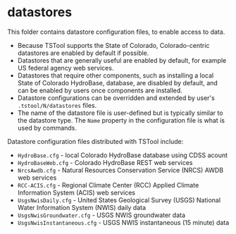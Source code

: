 # datastores #

This folder contains datastore configuration files, to enable access to data.

* Because TSTool supports the State of Colorado,
Colorado-centric datastores are enabled by default if possible.
* Datastores that are generally useful are enabled by default,
for example US federal agency web services.
* Datastores that require other components, such as installing a local State of Colorado HydroBase,
database, are disabled by default, and can be enabled by users once components are installed.
* Datastore configurations can be overridden and extended by user's `.tstool/N/datastores` files.
* The name of the datastore file is user-defined but is typically similar to the
datastore type.  The `Name` property in the configuration file is what is used by commands.

Datastore configuration files distributed with TSTool include:

* `HydroBase.cfg` - local Colorado HydroBase database using CDSS acount
* `HydroBaseWeb.cfg` - Colorado HydroBase REST web services
* `NrcsAwdb.cfg` - Natural Resources Conservation Service (NRCS) AWDB web services
* `RCC-ACIS.cfg` - Regional Climate Center (RCC) Applied Climate Information System (ACIS) web services
* `UsgsNwisDaily.cfg` - United States Geological Survey (USGS) National Water Information System (NWIS) daily data
* `UsgsNwisGroundwater.cfg` - USGS NWIS groundwater data
* `UsgsNwisInstantaneous.cfg` - USGS NWIS instantaneous (15 minute) data
